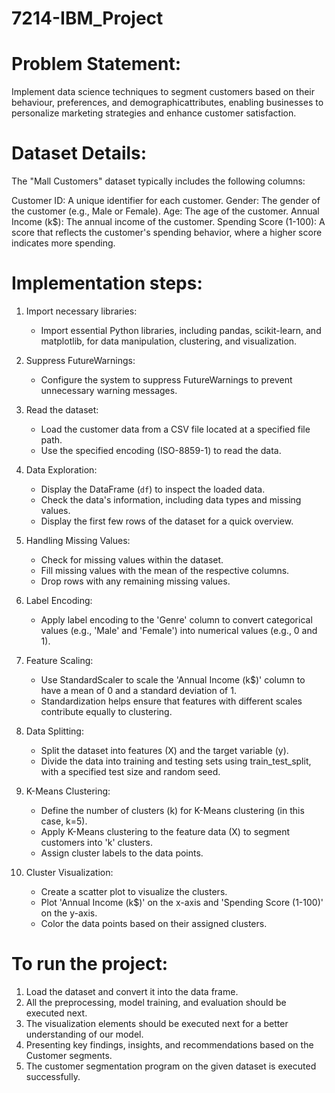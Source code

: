 # 7214-IBM_Project
# Problem Statement:
Implement data science
techniques to segment customers
based on their behaviour,
preferences, and
demographicattributes, enabling
businesses to personalize
marketing strategies and
enhance customer satisfaction.

# Dataset Details:
The "Mall Customers" dataset typically includes the following columns:

Customer ID: A unique identifier
for each customer.
Gender: The gender of the customer
(e.g., Male or Female).
Age: The age of the customer.
Annual Income (k$): The annual
income of the customer.
Spending Score (1-100): A score
that reflects the customer's
spending behavior, where a higher
score indicates more spending.

# Implementation steps:

1. Import necessary libraries:
   - Import essential Python libraries, including pandas, scikit-learn, and matplotlib, for data manipulation, clustering, and visualization.

2. Suppress FutureWarnings:
   - Configure the system to suppress FutureWarnings to prevent unnecessary warning messages.

3. Read the dataset:
   - Load the customer data from a CSV file located at a specified file path.
   - Use the specified encoding (ISO-8859-1) to read the data.

4. Data Exploration:
   - Display the DataFrame (`df`) to inspect the loaded data.
   - Check the data's information, including data types and missing values.
   - Display the first few rows of the dataset for a quick overview.

5. Handling Missing Values:
   - Check for missing values within the dataset.
   - Fill missing values with the mean of the respective columns.
   - Drop rows with any remaining missing values.

6. Label Encoding:
   - Apply label encoding to the 'Genre' column to convert categorical values (e.g., 'Male' and 'Female') into numerical values (e.g., 0 and 1).

7. Feature Scaling:
   - Use StandardScaler to scale the 'Annual Income (k$)' column to have a mean of 0 and a standard deviation of 1.
   - Standardization helps ensure that features with different scales contribute equally to clustering.

8. Data Splitting:
   - Split the dataset into features (X) and the target variable (y).
   - Divide the data into training and testing sets using train_test_split, with a specified test size and random seed.

9. K-Means Clustering:
   - Define the number of clusters (k) for K-Means clustering (in this case, k=5).
   - Apply K-Means clustering to the feature data (X) to segment customers into 'k' clusters.
   - Assign cluster labels to the data points.

10. Cluster Visualization:
    - Create a scatter plot to visualize the clusters.
    - Plot 'Annual Income (k$)' on the x-axis and 'Spending Score (1-100)' on the y-axis.
    - Color the data points based on their assigned clusters.
# To run the project:
1. Load the dataset and convert it
into the data frame.
2. All the preprocessing, model
training, and evaluation should be
executed next.
3. The visualization elements
should be executed next for a
better understanding of our model.
4. Presenting key findings,
insights, and recommendations
based on the Customer segments.
5. The customer segmentation
program on the given dataset is
executed successfully.
